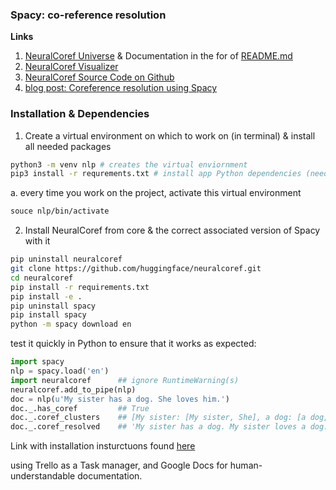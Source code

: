 ### Spacy: co-reference resolution

**Links**

1. [NeuralCoref Universe](https://spacy.io/universe/project/neuralcoref) & Documentation in the for of [README.md](https://github.com/huggingface/neuralcoref)
2. [NeuralCoref Visualizer](https://spacy.io/universe/project/neuralcoref-vizualizer)
3. [NeuralCoref Source Code on Github](https://github.com/huggingface/neuralcoref)
4. [blog post: Coreference resolution using Spacy](https://www.rangakrish.com/index.php/2019/02/03/coreference-resolution-using-spacy/)


### Installation & Dependencies

1. Create a virtual environment on which to work on (in terminal) & install all needed packages

```sh
python3 -m venv nlp # creates the virtual enviornment
pip3 install -r requrements.txt # install app Python dependencies (needed packages)
```

a. every time you work on the project, activate this virtual environment

```sh
souce nlp/bin/activate
```

2. Install NeuralCoref from core & the correct associated version of Spacy with it

```sh
pip uninstall neuralcoref
git clone https://github.com/huggingface/neuralcoref.git
cd neuralcoref
pip install -r requirements.txt
pip install -e .
pip uninstall spacy
pip install spacy
python -m spacy download en
```

test it quickly in Python to ensure that it works as expected:

```py
import spacy
nlp = spacy.load('en')
import neuralcoref      ## ignore RuntimeWarning(s)
neuralcoref.add_to_pipe(nlp)
doc = nlp(u'My sister has a dog. She loves him.')
doc._.has_coref         ## True
doc._.coref_clusters    ## [My sister: [My sister, She], a dog: [a dog, him]]
doc._.coref_resolved    ## 'My sister has a dog. My sister loves a dog.'
```

Link with installation insturctuons found [here](https://github.com/huggingface/neuralcoref)


using Trello as a Task manager, and Google Docs for human-understandable documentation.
